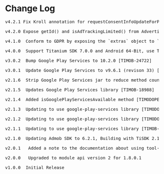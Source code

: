 # Change Log

<pre>
v4.2.1 Fix Kroll annotation for requestConsentInfoUpdateForPublisherIdentifiers.

v4.2.0 Expose getId() and isAdTrackingLimited() from AdvertisingIdClient.Info.

v4.1.0  Conform to GDPR by exposing the `extras` object to `requestAd()` [MOD-2423]

v4.0.0  Support Titanium SDK 7.0.0 and Android 64-Bit, use Ti.PlayServices

v3.0.2  Bump Google Play Services to 10.2.0 [TIMOB-24722] 

v3.0.1  Update Google Play Services to v9.6.1 (revison 33) [TIMOB-23860]

v2.1.6  Strip Google Play Services jar to reduce method count [TIMOB-18082]

v2.1.5  Updates Google Play Services library [TIMOB-18988]

v2.1.4  Added isGooglePlayServicesAvailable method [TIMODOPEN-461]

v2.1.3  Updating to use google-play-services library [TIMODOPEN-454]

v2.1.2  Updating to use google-play-services library [TIMODOPEN-445]

v2.1.1  Updating to use google-play-services library [TIMOB-16940]

v2.1.0  Updating Admob SDK to 6.2.1, Building with TiSDK 2.1.3.GA, update documentation [TIMODOPEN-212]

v2.0.1	 Added a note to the documentation about using tool-api-level 14 in the tiapp.xml [MOD-639]

v2.0.0	 Upgraded to module api version 2 for 1.8.0.1

v1.0.0  Initial Release
